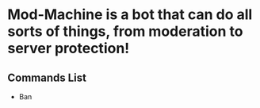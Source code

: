 # Mod-Machine is a bot that can do all sorts of things, from moderation to server protection!

## Commands List
- Ban
